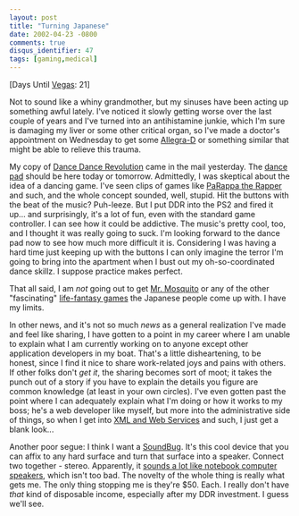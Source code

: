 ```yaml
---
layout: post
title: "Turning Japanese"
date: 2002-04-23 -0800
comments: true
disqus_identifier: 47
tags: [gaming,medical]
---
```

[Days Until [Vegas](/archive/2002/04/08/vegas-baby-vegas.aspx): 21]
 
 Not to sound like a whiny grandmother, but my sinuses have been acting
up something awful lately. I've noticed it slowly getting worse over the
last couple of years and I've turned into an antihistamine junkie, which
I'm sure is damaging my liver or some other critical organ, so I've made
a doctor's appointment on Wednesday to get some
[Allegra-D](http://www.allegra.com/) or something similar that might be
able to relieve this trauma.
 
 My copy of [Dance Dance
Revolution](http://www.amazon.com/exec/obidos/ASIN/B00005A774/mhsvortex)
came in the mail yesterday. The [dance
pad](http://www.buynshop.com/productinfophp3/VG-DDR-ULTX) should be here
today or tomorrow. Admittedly, I was skeptical about the idea of a
dancing game. I've seen clips of games like [PaRappa the
Rapper](http://www.amazon.com/exec/obidos/ASIN/B00005UNWD/mhsvortex) and
such, and the whole concept sounded, well, stupid. Hit the buttons with
the beat of the music? Puh-leeze. But I put DDR into the PS2 and fired
it up... and surprisingly, it's a lot of fun, even with the standard
game controller. I can see how it could be addictive. The music's pretty
cool, too, and I thought it was really going to suck. I'm looking
forward to the dance pad now to see how much more difficult it is.
Considering I was having a hard time just keeping up with the buttons I
can only imagine the terror I'm going to bring into the apartment when I
bust out my oh-so-coordinated dance skillz. I suppose practice makes
perfect.
 
 That all said, I am *not* going out to get [Mr.
Mosquito](http://www.amazon.com/exec/obidos/ASIN/B0000639VQ/mhsvortex)
or any of the other "fascinating" [life-fantasy
games](http://www.salon.com/tech/feature/2001/01/23/ddr/) the Japanese
people come up with. I have my limits.
 
 In other news, and it's not so much *news* as a general realization
I've made and feel like sharing, I have gotten to a point in my career
where I am unable to explain what I am currently working on to anyone
except other application developers in my boat. That's a little
disheartening, to be honest, since I find it nice to share work-related
joys and pains with others. If other folks don't *get it*, the sharing
becomes sort of moot; it takes the punch out of a story if you have to
explain the details you figure are common knowledge (at least in your
own circles). I've even gotten past the point where I can adequately
explain what I'm doing or how it works to my boss; he's a web developer
like myself, but more into the administrative side of things, so when I
get into [XML and Web Services](http://www.gotdotnet.com/) and such, I
just get a blank look...
 
 Another poor segue: I think I want a
[SoundBug](http://www.thinkgeek.com/stuff/computing/5a15.shtml). It's
this cool device that you can affix to any hard surface and turn that
surface into a speaker. Connect two together - stereo. Apparently, it
[sounds a lot like notebook computer
speakers](http://www.lockergnome.com/issues/techspecialist/20020412.html),
which isn't too bad. The novelty of the whole thing is really what gets
me. The only thing stopping me is they're \$50. Each. I really don't
have *that* kind of disposable income, especially after my DDR
investment. I guess we'll see.
